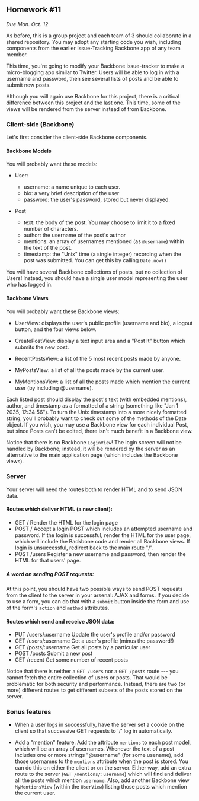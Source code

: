 ## Homework #11

_Due Mon. Oct. 12_

As before, this is a group project and each team of 3 should collaborate in a shared repository.  You may adopt any starting code you wish, including components from the earlier Issue-Tracking Backbone app of any team member.

This time, you're going to modify your Backbone issue-tracker to make a micro-blogging app similar to Twitter.  Users will be able to log in with a username and password, then see several lists of posts and be able to submit new posts.

Although you will again use Backbone for this project, there is a critical difference between this project and the last one.  This time, some of the views will be rendered from the server instead of from Backbone.

### Client-side (Backbone)

Let's first consider the client-side Backbone components.

#### Backbone Models

You will probably want these models:

* User:
	* username: a name unique to each user.
	* bio: a very brief description of the user
	* password: the user's password, stored but never displayed.

* Post
	* text: the body of the post.  You may choose to limit it to a fixed number of characters.
	* author: the username of the post's author
	* mentions: an array of usernames mentioned (as `@username`) within the text of the post.
	* timestamp: the "Unix" time (a single integer) recording when the post was submitted. You can get this by calling `Date.now()`

You will have several Backbone collections of posts, but no collection of Users!  Instead, you should have a single user model representing the user who has logged in.

#### Backbone Views

You will probably want these Backbone views:

* UserView: displays the user's public profile (username and bio), a logout button, and the four views below.

* CreatePostView: display a text input area and a "Post It" button which submits the new post.

* RecentPostsView: a list of the 5 most recent posts made by anyone.

* MyPostsView: a list of all the posts made by the current user.

* MyMentionsView: a list of all the posts made which mention the current user (by including @username).

Each listed post should display the post's text (with embedded mentions), author, and timestamp as a formatted of a string (something like "Jan 1 2035, 12:34:56").  To turn the Unix timestamp into a more nicely formatted string, you'll probably want to check out some of the methods of the Date object. If you wish, you may use a Backbone view for each individual Post, but since Posts can't be edited, there isn't much benefit in a Backbone view.

Notice that there is no Backbone `LoginView`!  The login screen will not be handled by Backbone; instead, it will be rendered by the server as an alternative to the main application page (which includes the Backbone views).


### Server

Your server will need the routes both to render HTML and to send JSON data.

#### Routes which deliver HTML (a new client):

* GET /
	Render the HTML for the login page
* POST /
	Accept a login POST which includes an attempted username and password.  If the login is successful, render the HTML for the user page, which will include the Backbone code and render all Backbone views.  If login is unsuccessful, redirect back to the main route "/".
* POST /users
	Register a new username and password, then render the HTML for that users' page.

##### A word on sending POST requests:

At this point, you should have two possible ways to send POST requests from the client to the server in your arsenal: AJAX and forms. If you decide to use a form, you can do that with a `submit` button inside the form and use of the form's `action` and `method` attributes.

#### Routes which send and receive JSON data:

* PUT /users/:username
	Update the user's profile and/or password
* GET /users/:username
	Get a user's profile (minus the password!)
* GET /posts/:username
	Get all posts by a particular user
* POST /posts
	Submit a new post
* GET /recent
	Get some number of recent posts

Notice that there is neither a `GET /users` nor a `GET /posts` route --- you cannot fetch the entire collection of users or posts.   That would be problematic for both security and performance.  Instead, there are two (or more) different routes to get different subsets of the posts stored on the server.

### Bonus features

* When a user logs in successfully, have the server set a cookie on the client so that successive GET requests to '/' log in automatically.

* Add a "mention" feature.  Add the attribute `mentions` to each post model, which will be an array of usernames.  Whenever the text of a post includes one or more strings "@username" (for some usename), add those usernames to the `mentions` attribute when the post is stored.  You can do this on either the client or on the server.  Either way, add an extra route to the server (`GET /mentions/:username`) which will find and deliver all the posts which mention `username`.
Also, add another Backbone view `MyMentionsView` (within the `UserView`) listing those posts which mention the current user.

